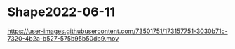 # Shape2022-06-11

https://user-images.githubusercontent.com/73501751/173157751-3030b71c-7320-4b2a-b527-575b95b50db9.mov

